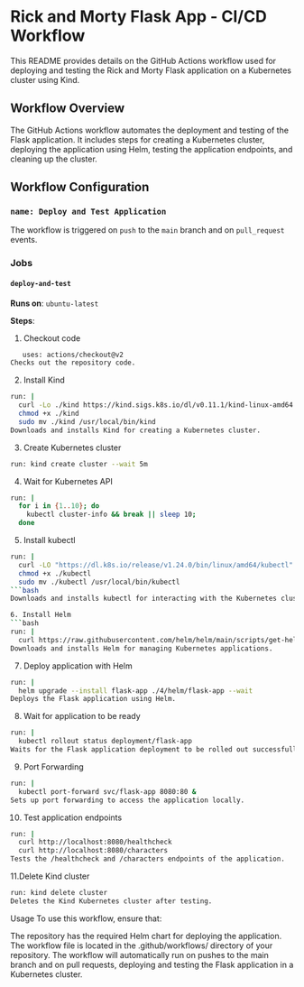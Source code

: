 # Rick and Morty Flask App - CI/CD Workflow

This README provides details on the GitHub Actions workflow used for deploying and testing the Rick and Morty Flask application on a Kubernetes cluster using Kind.

## Workflow Overview

The GitHub Actions workflow automates the deployment and testing of the Flask application. It includes steps for creating a Kubernetes cluster, deploying the application using Helm, testing the application endpoints, and cleaning up the cluster.

## Workflow Configuration

### `name: Deploy and Test Application`

The workflow is triggered on `push` to the `main` branch and on `pull_request` events.

### Jobs

#### `deploy-and-test`

**Runs on**: `ubuntu-latest`

**Steps**:

1. Checkout code
```bash
   uses: actions/checkout@v2
Checks out the repository code.
```

2. Install Kind
```bash
run: |
  curl -Lo ./kind https://kind.sigs.k8s.io/dl/v0.11.1/kind-linux-amd64
  chmod +x ./kind
  sudo mv ./kind /usr/local/bin/kind
Downloads and installs Kind for creating a Kubernetes cluster.
```

3. Create Kubernetes cluster
```bash
run: kind create cluster --wait 5m
```

4. Wait for Kubernetes API
```bash
run: |
  for i in {1..10}; do
    kubectl cluster-info && break || sleep 10;
  done
```

5. Install kubectl
```bash
run: |
  curl -LO "https://dl.k8s.io/release/v1.24.0/bin/linux/amd64/kubectl"
  chmod +x ./kubectl
  sudo mv ./kubectl /usr/local/bin/kubectl
```bash
Downloads and installs kubectl for interacting with the Kubernetes cluster.

6. Install Helm
```bash
run: |
  curl https://raw.githubusercontent.com/helm/helm/main/scripts/get-helm-3 | bash
Downloads and installs Helm for managing Kubernetes applications.
```

7. Deploy application with Helm
```bash
run: |
  helm upgrade --install flask-app ./4/helm/flask-app --wait
Deploys the Flask application using Helm.
```

8. Wait for application to be ready
```bash
run: |
  kubectl rollout status deployment/flask-app
Waits for the Flask application deployment to be rolled out successfully.
```

9. Port Forwarding
```bash
run: |
  kubectl port-forward svc/flask-app 8080:80 &
Sets up port forwarding to access the application locally.
```

10. Test application endpoints
```bash
run: |
  curl http://localhost:8080/healthcheck
  curl http://localhost:8080/characters
Tests the /healthcheck and /characters endpoints of the application.
```

11.Delete Kind cluster
```bash
run: kind delete cluster
Deletes the Kind Kubernetes cluster after testing.
```

Usage
To use this workflow, ensure that:

The repository has the required Helm chart for deploying the application.
The workflow file is located in the .github/workflows/ directory of your repository.
The workflow will automatically run on pushes to the main branch and on pull requests, deploying and testing the Flask application in a Kubernetes cluster.
